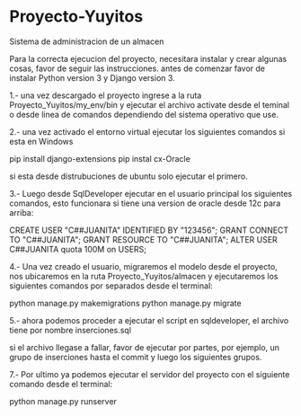 # Proyecto-Yuyitos
Sistema de administracion de un almacen

Para la correcta ejecucion del proyecto, necesitara instalar y crear algunas cosas, favor de seguir las instrucciones.
antes de comenzar favor de instalar Python version 3 y Django version 3.

1.- una vez descargado el proyecto ingrese a la ruta Proyecto_Yuyitos/my_env/bin y ejecutar el archivo activate desde el teminal o desde 
linea de comandos dependiendo del sistema operativo que use.

2.- una vez activado el entorno virtual ejecutar los siguientes comandos si esta en Windows

pip install django-extensions
pip instal cx-Oracle

si esta desde distrubuciones de ubuntu solo ejecutar el primero.

3.- Luego desde SqlDeveloper ejecutar en el usuario principal los siguientes comandos, esto funcionara si tiene una version de oracle desde 12c para arriba:

CREATE USER "C##JUANITA" IDENTIFIED BY "123456";
GRANT CONNECT TO "C##JUANITA";
GRANT RESOURCE TO "C##JUANITA";
ALTER USER C##JUANITA quota 100M on USERS;

4.- Una vez creado el usuario, migraremos el modelo desde el proyecto, nos ubicaremos en la ruta Proyecto_Yuyitos/almacen y ejecutaremos los siguientes 
comandos por separados desde el terminal:

python manage.py makemigrations
python manage.py migrate

5.- ahora podemos proceder a ejecutar el script en sqldeveloper, el archivo tiene por nombre inserciones.sql

si el archivo llegase a fallar, favor de ejecutar por partes, por ejemplo, un grupo de inserciones hasta el commit y luego los siguientes grupos.

7.- Por ultimo ya podemos ejecutar el servidor del proyecto con el siguiente comando desde el terminal:

python manage.py runserver
